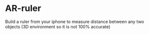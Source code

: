 # AR-ruler
Build a ruler from your iphone to measure distance between any two objects (3D environment so it is not 100% accurate)
